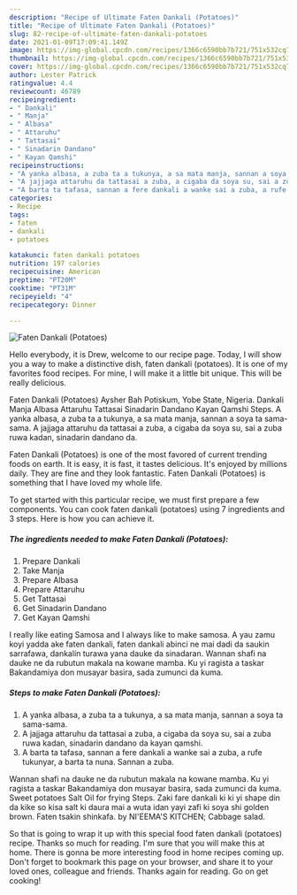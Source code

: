 ```yaml
---
description: "Recipe of Ultimate Faten Dankali (Potatoes)"
title: "Recipe of Ultimate Faten Dankali (Potatoes)"
slug: 82-recipe-of-ultimate-faten-dankali-potatoes
date: 2021-01-09T17:09:41.149Z
image: https://img-global.cpcdn.com/recipes/1366c6590bb7b721/751x532cq70/faten-dankali-potatoes-recipe-main-photo.jpg
thumbnail: https://img-global.cpcdn.com/recipes/1366c6590bb7b721/751x532cq70/faten-dankali-potatoes-recipe-main-photo.jpg
cover: https://img-global.cpcdn.com/recipes/1366c6590bb7b721/751x532cq70/faten-dankali-potatoes-recipe-main-photo.jpg
author: Lester Patrick
ratingvalue: 4.4
reviewcount: 46789
recipeingredient:
- " Dankali"
- " Manja"
- " Albasa"
- " Attaruhu"
- " Tattasai"
- " Sinadarin Dandano"
- " Kayan Qamshi"
recipeinstructions:
- "A yanka albasa, a zuba ta a tukunya, a sa mata manja, sannan a soya ta sama-sama."
- "A jajjaga attaruhu da tattasai a zuba, a cigaba da soya su, sai a zuba ruwa kadan, sinadarin dandano da kayan qamshi."
- "A barta ta tafasa, sannan a fere dankali a wanke sai a zuba, a rufe tukunyar, a barta ta nuna. Sannan a zuba."
categories:
- Recipe
tags:
- faten
- dankali
- potatoes

katakunci: faten dankali potatoes 
nutrition: 197 calories
recipecuisine: American
preptime: "PT20M"
cooktime: "PT31M"
recipeyield: "4"
recipecategory: Dinner

---
```



![Faten Dankali (Potatoes)](https://img-global.cpcdn.com/recipes/1366c6590bb7b721/751x532cq70/faten-dankali-potatoes-recipe-main-photo.jpg)

Hello everybody, it is Drew, welcome to our recipe page. Today, I will show you a way to make a distinctive dish, faten dankali (potatoes). It is one of my favorites food recipes. For mine, I will make it a little bit unique. This will be really delicious.

Faten Dankali (Potatoes) Aysher Bah Potiskum, Yobe State, Nigeria. Dankali Manja Albasa Attaruhu Tattasai Sinadarin Dandano Kayan Qamshi Steps. A yanka albasa, a zuba ta a tukunya, a sa mata manja, sannan a soya ta sama-sama. A jajjaga attaruhu da tattasai a zuba, a cigaba da soya su, sai a zuba ruwa kadan, sinadarin dandano da.

Faten Dankali (Potatoes) is one of the most favored of current trending foods on earth. It is easy, it is fast, it tastes delicious. It's enjoyed by millions daily. They are fine and they look fantastic. Faten Dankali (Potatoes) is something that I have loved my whole life.


To get started with this particular recipe, we must first prepare a few components. You can cook faten dankali (potatoes) using 7 ingredients and 3 steps. Here is how you can achieve it.

<!--inarticleads1-->

##### The ingredients needed to make Faten Dankali (Potatoes):

1. Prepare  Dankali
1. Take  Manja
1. Prepare  Albasa
1. Prepare  Attaruhu
1. Get  Tattasai
1. Get  Sinadarin Dandano
1. Get  Kayan Qamshi


I really like eating Samosa and I always like to make samosa. A yau zamu koyi yadda ake faten dankali, faten dankali abinci ne mai dadi da saukin sarrafawa, dankalin turawa yana dauke da sinadaran. Wannan shafi na dauke ne da rubutun makala na kowane mamba. Ku yi ragista a taskar Bakandamiya don musayar basira, sada zumunci da kuma. 

<!--inarticleads2-->

##### Steps to make Faten Dankali (Potatoes):

1. A yanka albasa, a zuba ta a tukunya, a sa mata manja, sannan a soya ta sama-sama.
1. A jajjaga attaruhu da tattasai a zuba, a cigaba da soya su, sai a zuba ruwa kadan, sinadarin dandano da kayan qamshi.
1. A barta ta tafasa, sannan a fere dankali a wanke sai a zuba, a rufe tukunyar, a barta ta nuna. Sannan a zuba.


Wannan shafi na dauke ne da rubutun makala na kowane mamba. Ku yi ragista a taskar Bakandamiya don musayar basira, sada zumunci da kuma. Sweet potatoes Salt Oil for frying Steps. Zaki fare dankali ki ki yi shape din da kike so kisa salt ki daura mai a wuta idan yayi zafi ki soya shi golden brown. Faten tsakin shinkafa. by NI&#39;EEMA&#39;S KITCHEN; Cabbage salad. 

So that is going to wrap it up with this special food faten dankali (potatoes) recipe. Thanks so much for reading. I'm sure that you will make this at home. There is gonna be more interesting food in home recipes coming up. Don't forget to bookmark this page on your browser, and share it to your loved ones, colleague and friends. Thanks again for reading. Go on get cooking!
